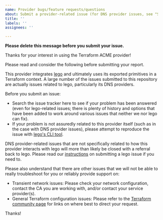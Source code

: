 ```yaml
---
name: Provider bugs/feature requests/questions
about: Submit a provider-related issue (for DNS provider issues, see "Submitting a lego Issue").
title: ''
labels: ''
assignees: ''

---
```


**Please delete this message before you submit your issue.**

Thanks for your interest in using the Terraform ACME provider!

Please read and consider the following before submitting your report.

This provider integrates [lego](https://github.com/go-acme/lego) and ultimately uses its exported primitives in a Terraform context. A large number of the issues submitted to this repository are actually issues related to lego, particularly its DNS providers.

Before you submit an issue:

* Search the issue tracker here to see if your problem has been answered (even for lego-related issues; there is plenty of history and options that have been added to work around various issues that neither we nor lego can fix).
* If your problem is not assuredly related to this provider itself (such as in the case with DNS provider issues), please attempt to reproduce the issue with [lego's CLI tool](https://go-acme.github.io/lego/installation/).

DNS provider-related issues that are not specifically related to how this provider interacts with lego will more than likely be closed with a referral back to lego. Please read our [instructions](https://github.com/vancluever/terraform-provider-acme/blob/main/docs/lego.md) on submitting a lego issue if you need to.

Please also understand that there are other issues that we will not be able to really troubleshoot for you or reliably provide support on:

* Transient network issues: Please check your network configuration, contact the CA you are working with, and/or contact your service provider(s).
* General Terraform configuration issues: Please refer to the [Terraform community page](https://www.terraform.io/community) for links on where best to direct your request.

Thanks!
